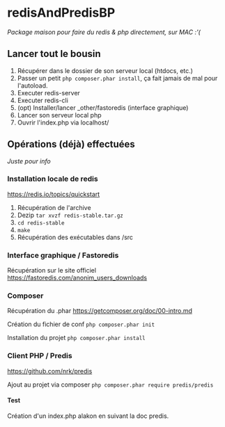 # redisAndPredisBP
_Package maison pour faire du redis & php directement, sur MAC :'(_

## Lancer tout le bousin
1. Récupérer dans le dossier de son serveur local (htdocs, etc.)
2. Passer un petit `php composer.phar install`, ça fait jamais de mal pour l'autoload.
3. Executer redis-server
4. Executer redis-cli
5. (opt) Installer/lancer _other/fastoredis (interface graphique)
6. Lancer son serveur local php
7. Ouvrir l'index.php via localhost/

## Opérations (déjà) effectuées
_Juste pour info_

### Installation locale de redis
https://redis.io/topics/quickstart

1. Récupération de l'archive
2. Dezip `tar xvzf redis-stable.tar.gz`
3. `cd redis-stable`
4. `make`
5. Récupération des exécutables dans /src

### Interface graphique / Fastoredis
Récupération sur le site officiel
https://fastoredis.com/anonim_users_downloads

### Composer
Récupération du .phar
https://getcomposer.org/doc/00-intro.md

Création du fichier de conf
`php composer.phar init`

Installation du projet
`php composer.phar install`

### Client PHP / Predis
https://github.com/nrk/predis

Ajout au projet via composer
`php composer.phar require predis/predis`


#### Test
Création d'un index.php alakon en suivant la doc predis.
